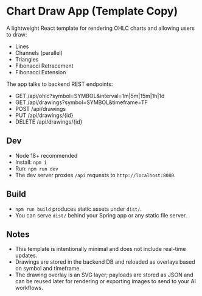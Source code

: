 # Chart Draw App (Template Copy)

A lightweight React template for rendering OHLC charts and allowing users to draw:
- Lines
- Channels (parallel)
- Triangles
- Fibonacci Retracement
- Fibonacci Extension

The app talks to backend REST endpoints:
- GET /api/ohlc?symbol=SYMBOL&interval=1m|5m|15m|1h|1d
- GET /api/drawings?symbol=SYMBOL&timeframe=TF
- POST /api/drawings
- PUT /api/drawings/{id}
- DELETE /api/drawings/{id}

## Dev

- Node 18+ recommended
- Install: `npm i`
- Run: `npm run dev`
- The dev server proxies `/api` requests to `http://localhost:8080`.

## Build

- `npm run build` produces static assets under `dist/`.
- You can serve `dist/` behind your Spring app or any static file server.

## Notes

- This template is intentionally minimal and does not include real-time updates.
- Drawings are stored in the backend DB and reloaded as overlays based on symbol and timeframe.
- The drawing overlay is an SVG layer; payloads are stored as JSON and can be reused later for rendering or exporting images to send to your AI workflows.
